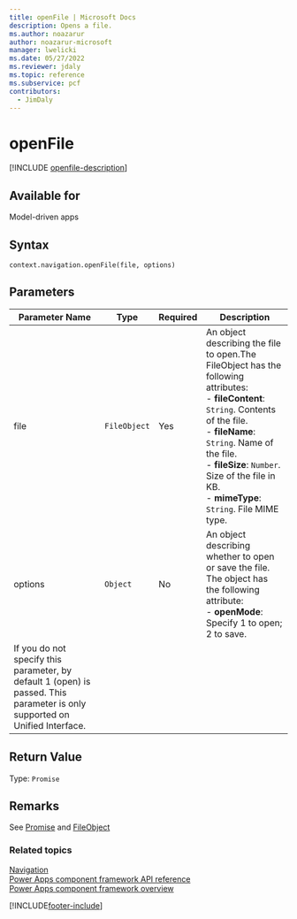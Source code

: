 ```yaml
---
title: openFile | Microsoft Docs
description: Opens a file.
ms.author: noazarur
author: noazarur-microsoft
manager: lwelicki
ms.date: 05/27/2022
ms.reviewer: jdaly
ms.topic: reference
ms.subservice: pcf
contributors:
  - JimDaly
---
```


# openFile

[!INCLUDE [openfile-description](includes/openfile-description.md)]

## Available for

Model-driven apps

## Syntax

`context.navigation.openFile(file, options)`

## Parameters

| Parameter Name                                                                                                              | Type         | Required | Description                                                                                                                                                                                                                                                                                      |
| --------------------------------------------------------------------------------------------------------------------------- | ------------ | -------- | ------------------------------------------------------------------------------------------------------------------------------------------------------------------------------------------------------------------------------------------------------------------------------------------------ |
| file                                                                                                                        | `FileObject` | Yes      | An object describing the file to open.The FileObject has the following attributes: <br/>- **fileContent**: `String`. Contents of the file. <br/>- **fileName**: `String`. Name of the file.<br/>- **fileSize**: `Number`. Size of the file in KB. <br/>- **mimeType**: `String`. File MIME type. |
| options                                                                                                                     | `Object`     | No       | An object describing whether to open or save the file. The object has the following attribute: <br/>- **openMode**: Specify 1 to open; 2 to save.                                                                                                                                                |
| If you do not specify this parameter, by default 1 (open) is passed. This parameter is only supported on Unified Interface. |

## Return Value

Type: `Promise`

## Remarks

See [Promise](https://developer.mozilla.org/docs/Web/JavaScript/reference/Global_Objects/Promise) and [FileObject](../fileobject.md)

### Related topics

[Navigation](../navigation.md)<br/>
[Power Apps component framework API reference](../../reference/index.md)<br/>
[Power Apps component framework overview](../../overview.md)

[!INCLUDE[footer-include](../../../../includes/footer-banner.md)]
